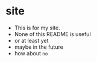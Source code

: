# site
- This is for my site.
- None of this README is useful
- or at least yet
- maybe in the future
- how about `no`